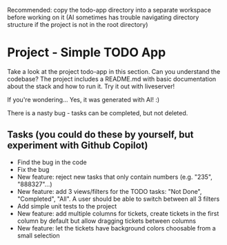 Recommended: copy the todo-app directory into a separate workspace before working on it (AI sometimes has trouble navigating directory structure if the project is not in the root directory)

# Project - Simple TODO App

Take a look at the project todo-app in this section. Can you understand the codebase? The project includes a README.md with basic documentation about the stack and how to run it. Try it out with liveserver!

If you're wondering... Yes, it was generated with AI! :)

There is a nasty bug - tasks can be completed, but not deleted.

## Tasks (you could do these by yourself, but experiment with Github Copilot)

- Find the bug in the code
- Fix the bug
- New feature: reject new tasks that only contain numbers (e.g. "235", "888327"...)
- New feature: add 3 views/filters for the TODO tasks: "Not Done", "Completed", "All". A user should be able to switch between all 3 filters
- Add simple unit tests to the project
- New feature: add multiple columns for tickets, create tickets in the first column by default but allow dragging tickets between columns
- New feature: let the tickets have background colors choosable from a small selection